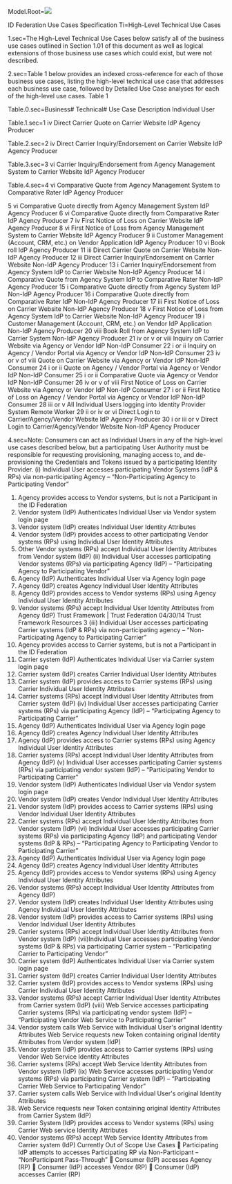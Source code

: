 Model.Root=<img src="http://commonaccord.org/Doc/GH/FutureCommerce/StandardLaw/IDFederation/History/AttachH.pdf"> 


ID Federation Use Cases Specification
Ti=High-Level Technical Use Cases

1.sec=The High-Level Technical Use Cases below satisfy all of the business use cases outlined in Section 1.01 of this document as well as logical extensions of those business use cases which could exist, but were not described. 

2.sec=Table 1 below provides an indexed cross-reference for each of those business use cases, listing the high-level technical use case that addresses each business use case, followed by Detailed Use Case analyses for each of the high-level use cases.
Table 1

Table.0.sec=Business# Technical# Use Case Description Individual User

Table.1.sec=1 iv Direct Carrier Quote on Carrier Website IdP Agency Producer

Table.2.sec=2 iv Direct Carrier Inquiry/Endorsement on Carrier Website IdP Agency Producer

Table.3.sec=3 vi Carrier Inquiry/Endorsement from Agency Management System to Carrier Website IdP Agency Producer

Table.4.sec=4 vi Comparative Quote from Agency Management System to Comparative Rater IdP Agency Producer

5 vi Comparative Quote directly from Agency Management System IdP Agency Producer
6 vi Comparative Quote directly from Comparative Rater IdP Agency Producer
7 iv First Notice of Loss on Carrier Website IdP Agency Producer
8 vi First Notice of Loss from Agency Management System to Carrier Website IdP Agency Producer
9 ii Customer Management (Account, CRM, etc.) on Vendor Application IdP Agency Producer
10 vi Book roll IdP Agency Producer
11 iii Direct Carrier Quote on Carrier Website Non-IdP Agency Producer
12 iii Direct Carrier Inquiry/Endorsement on Carrier Website Non-IdP Agency Producer
13 i Carrier Inquiry/Endorsement from Agency System IdP to Carrier Website Non-IdP Agency Producer
14 i Comparative Quote from Agency System IdP to Comparative Rater Non-IdP Agency Producer
15 i Comparative Quote directly from Agency System IdP Non-IdP Agency Producer
16 i Comparative Quote directly from Comparative Rater IdP Non-IdP Agency Producer
17 iii First Notice of Loss on Carrier Website Non-IdP Agency Producer
18 v First Notice of Loss from Agency System IdP to Carrier Website Non-IdP Agency Producer
19 i Customer Management (Account, CRM, etc.) on Vendor IdP Application Non-IdP Agency Producer
20 viii Book Roll from Agency System IdP to Carrier System Non-IdP Agency Producer
21 iv or v or viii Inquiry on Carrier Website via Agency or Vendor IdP Non-IdP Consumer
22 i or ii Inquiry on Agency / Vendor Portal via Agency or Vendor IdP Non-IdP Consumer
23 iv or v of viii Quote on Carrier Website via Agency or Vendor IdP Non-IdP Consumer
24 i or ii Quote on Agency / Vendor Portal via Agency or Vendor IdP Non-IdP Consumer
25 i or ii Comparative Quote via Agency or Vendor IdP Non-IdP Consumer
26 iv or v of viii First Notice of Loss on Carrier Website via Agency or Vendor IdP Non-IdP Consumer
27 i or ii First Notice of Loss on Agency / Vendor Portal via Agency or Vendor IdP Non-IdP Consumer
28 iii or v All Individual Users logging into Identity Provider System Remote Worker
29 ii or iv or vi Direct Login to Carrier/Agency/Vendor Website IdP Agency Producer
30 i or iii or v Direct Login to Carrier/Agency/Vendor Website Non-IdP Agency Producer

4.sec=Note: Consumers can act as Individual Users in any of the high-level use cases described below, but a participating User Authority must be responsible for requesting provisioning, managing access to, and de-provisioning the Credentials and Tokens issued by a participating Identity Provider.
(i) Individual User accesses participating Vendor Systems (IdP & RPs) via non-participating Agency – “Non-Participating Agency to Participating Vendor”
1) Agency provides access to Vendor systems, but is not a Participant in the ID Federation
2) Vendor system (IdP) Authenticates Individual User via Vendor system login page
3) Vendor system (IdP) creates Individual User Identity Attributes
4) Vendor system (IdP) provides access to other participating Vendor systems (RPs) using Individual User Identity Attributes
5) Other Vendor systems (RPs) accept Individual User Identity Attributes from Vendor system (IdP)
(ii) Individual User accesses participating Vendor systems (RPs) via participating Agency (IdP) – “Participating Agency to Participating Vendor”
1) Agency (IdP) Authenticates Individual User via Agency login page
2) Agency (IdP) creates Agency Individual User Identity Attributes
3) Agency (IdP) provides access to Vendor systems (RPs) using Agency Individual User Identity Attributes
4) Vendor systems (RPs) accept Individual User Identity Attributes from Agency (IdP) Trust Framework | Trust Federation 04/30/14
Trust Framework Resources 3
(iii) Individual User accesses participating Carrier systems (IdP & RPs) via non-participating agency – “Non-Participating Agency to Participating Carrier”
1) Agency provides access to Carrier systems, but is not a Participant in the ID
Federation
2) Carrier system (IdP) Authenticates Individual User via Carrier system login page
3) Carrier system (IdP) creates Carrier Individual User Identity Attributes
4) Carrier system (IdP) provides access to Carrier systems (RPs) using Carrier Individual User Identity Attributes
5) Carrier systems (RPs) accept Individual User Identity Attributes from Carrier system
(IdP)
(iv) Individual User accesses participating Carrier systems (RPs) via participating Agency (IdP) – “Participating Agency to Participating Carrier”
1) Agency (IdP) Authenticates Individual User via Agency login page
2) Agency (IdP) creates Agency Individual User Identity Attributes
3) Agency (IdP) provides access to Carrier systems (RPs) using Agency Individual User Identity Attributes
4) Carrier systems (RPs) accept Individual User Identity Attributes from Agency (IdP)
(v) Individual User accesses participating Carrier systems (RPs) via participating vendor system (IdP) – “Participating Vendor to Participating Carrier”
1) Vendor system (IdP) Authenticates Individual User via Vendor system login page
2) Vendor system (IdP) creates Vendor Individual User Identity Attributes
3) Vendor system (IdP) provides access to Carrier systems (RPs) using Vendor
Individual User Identity Attributes
4) Carrier systems (RPs) accept Individual User Identity Attributes from Vendor system (IdP)
(vi) Individual User accesses participating Carrier systems (RPs) via participating Agency
(IdP) and participating Vendor systems (IdP & RPs) – “Participating Agency to
Participating Vendor to Participating Carrier”
1) Agency (IdP) Authenticates Individual User via Agency login page
2) Agency (IdP) creates Agency Individual User Identity Attributes
3) Agency (IdP) provides access to Vendor systems (RPs) using Agency Individual User
Identity Attributes
4) Vendor systems (RPs) accept Individual User Identity Attributes from Agency (IdP)
5) Vendor system (IdP) creates Individual User Identity Attributes using Agency
Individual User Identity Attributes
6) Vendor system (IdP) provides access to Carrier systems (RPs) using Vendor
Individual User Identity Attributes
7) Carrier systems (RPs) accept Individual User Identity Attributes from Vendor system
(IdP)
(vii)Individual User accesses participating Vendor systems (IdP & RPs) via participating
Carrier system – “Participating Carrier to Participating Vendor”
1) Carrier system (IdP) Authenticates Individual User via Carrier system login page
2) Carrier system (IdP) creates Carrier Individual User Identity Attributes
3) Carrier system (IdP) provides access to Vendor systems (RPs) using Carrier
Individual User Identity Attributes
4) Vendor systems (RPs) accept Carrier Individual User Identity Attributes from Carrier system (IdP)
(viii) Web Service accesses participating Carrier systems (RPs) via participating vendor system (IdP) – “Participating Vendor Web Service to Participating Carrier”
1) Vendor system calls Web Service with Individual User's original Identity Attributes Web Service requests new Token containing original Identity Attributes from Vendor system (IdP)
3) Vendor system (IdP) provides access to Carrier systems (RPs) using Vendor Web Service Identity Attributes
4) Carrier systems (RPs) accept Web Service Identity Attributes from Vendor system
(IdP)
(ix) Web Service accesses participating Vendor systems (RPs) via participating Carrier system (IdP) – “Participating Carrier Web Service to Participating Vendor”
1) Carrier system calls Web Service with Individual User's original Identity Attributes
2) Web Service requests new Token containing original Identity Attributes from Carrier System (IdP)
3) Carrier System (IdP) provides access to Vendor systems (RPs) using Carrier Web service Identity Attributes
4) Vendor systems (RPs) accept Web Service Identity Attributes from Carrier system
(IdP)
Currently Out of Scope Use Cases
 Participating IdP attempts to accesses Participating RP via Non-Participant – “NonParticipant Pass-Through”
 Consumer (IdP) accesses Agency (RP)
 Consumer (IdP) accesses Vendor (RP)
 Consumer (IdP) accesses Carrier (RP)